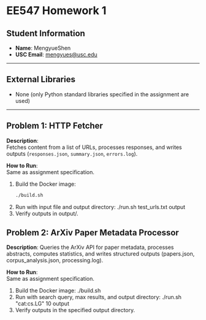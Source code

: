 # EE547 Homework 1

## Student Information
- **Name**: MengyueShen  
- **USC Email**: mengyues@usc.edu  

---

## External Libraries
- None (only Python standard libraries specified in the assignment are used)

---

## Problem 1: HTTP Fetcher
**Description**:  
Fetches content from a list of URLs, processes responses, and writes outputs (`responses.json`, `summary.json`, `errors.log`).

**How to Run**:  
Same as assignment specification.  
1. Build the Docker image:  
   ```bash
   ./build.sh
2. Run with input file and output directory:
   ./run.sh test_urls.txt output
3. Verify outputs in output/.


## Problem 2: ArXiv Paper Metadata Processor
**Description**: 
Queries the ArXiv API for paper metadata, processes abstracts, computes statistics, and writes structured outputs (papers.json, corpus_analysis.json, processing.log).

**How to Run**:  
Same as assignment specification.
1. Build the Docker image:
./build.sh
2. Run with search query, max results, and output directory:
./run.sh "cat:cs.LG" 10 output
3. Verify outputs in the specified output directory.